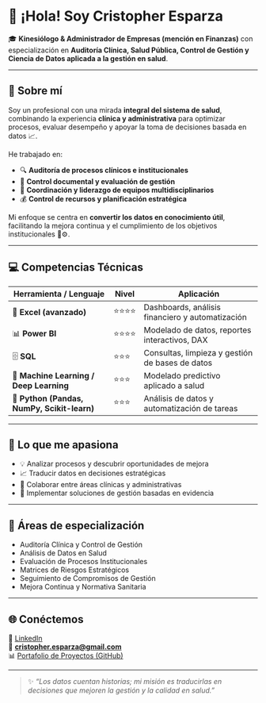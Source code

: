 # 👋 ¡Hola! Soy Cristopher Esparza

🎓 **Kinesiólogo & Administrador de Empresas (mención en Finanzas)** con especialización en **Auditoría Clínica, Salud Pública, Control de Gestión y Ciencia de Datos aplicada a la gestión en salud**.

---

## 🧩 Sobre mí

Soy un profesional con una mirada **integral del sistema de salud**, combinando la experiencia **clínica y administrativa** para optimizar procesos, evaluar desempeño y apoyar la toma de decisiones basada en datos 📈.

He trabajado en:
- 🔍 **Auditoría de procesos clínicos e institucionales**  
- 📑 **Control documental y evaluación de gestión**  
- 👥 **Coordinación y liderazgo de equipos multidisciplinarios**  
- 💰 **Control de recursos y planificación estratégica**

Mi enfoque se centra en **convertir los datos en conocimiento útil**, facilitando la mejora continua y el cumplimiento de los objetivos institucionales 🧠⚙️.

---

## 💻 Competencias Técnicas

| Herramienta / Lenguaje | Nivel | Aplicación |
|-------------------------|--------|-------------|
| 🧮 **Excel (avanzado)** | ⭐⭐⭐⭐ | Dashboards, análisis financiero y automatización |
| 📊 **Power BI** | ⭐⭐⭐⭐ | Modelado de datos, reportes interactivos, DAX |
| 🗄️ **SQL** | ⭐⭐⭐ | Consultas, limpieza y gestión de bases de datos |
| 🤖 **Machine Learning / Deep Learning** | ⭐⭐⭐ | Modelado predictivo aplicado a salud |
| 🐍 **Python (Pandas, NumPy, Scikit-learn)** | ⭐⭐⭐ | Análisis de datos y automatización de tareas |

---

## 🚀 Lo que me apasiona

- 💡 Analizar procesos y descubrir oportunidades de mejora  
- 📈 Traducir datos en decisiones estratégicas  
- 🤝 Colaborar entre áreas clínicas y administrativas  
- 🧭 Implementar soluciones de gestión basadas en evidencia  

---

## 🧠 Áreas de especialización

- Auditoría Clínica y Control de Gestión  
- Análisis de Datos en Salud  
- Evaluación de Procesos Institucionales  
- Matrices de Riesgos Estratégicos  
- Seguimiento de Compromisos de Gestión  
- Mejora Continua y Normativa Sanitaria  

---

## 🌐 Conéctemos

💼 [LinkedIn](https://www.linkedin.com/in/cristopher-esparza-cabrales-79b2a135/?trk=public-profile-join-page)  
📧 **cristopher.esparza@gmail.com**  
📊 [Portafolio de Proyectos (GitHub)](https://github.com/CrisEsparza)  

---

> ✨ *“Los datos cuentan historias; mi misión es traducirlas en decisiones que mejoren la gestión y la calidad en salud.”*

